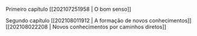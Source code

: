 Primeiro capítulo
[[202107251958 | O bom senso]]

Segundo capítulo
[[202108011912 | A formação de novos conhecimentos]]
[[202108022208 | Novos conhecimentos por caminhos diretos]]